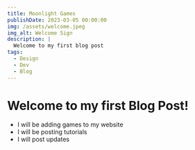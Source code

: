 ```yaml
---
title: Moonlight Games
publishDate: 2023-03-05 00:00:00
img: /assets/welcome.jpeg
img_alt: Welcome Sign
description: |
  Welcome to my first blog post
tags:
  - Design
  - Dev
  - Blog
---
```

# **Welcome to my first Blog Post!**


	

 - I will be adding games to my website
 - I will be posting tutorials
 - I will post updates
